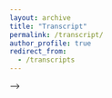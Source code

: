 ```yaml
---
layout: archive
title: "Transcript"
permalink: /transcript/
author_profile: true
redirect_from:
  - /transcripts
---
```

<!-- 
{% include base_path %}

<!-- ## Download

* To Download my transcript in Computer Engineering (Major), click [Official Persian](/files/CE-Transcripts-OfficialPersian.pdf) or [Translated English](/files/CE-Transcript-English.pdf)
* To Download my transcript in Educational Science (Minor), click [Official Persian](/files/Ed-Transcripts-OfficialPersian.pdf) or [Translated English](/files/Ed-Transcript-English.pdf) --> -->